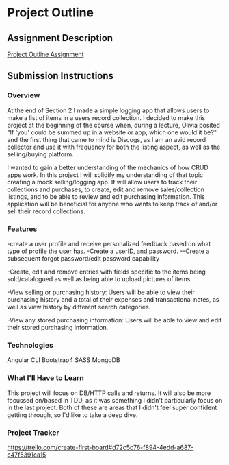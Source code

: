 # Project Outline
## Assignment Description
[Project Outline Assignment](https://education.launchcode.org/liftoff/modules/assignments/project-outline)

## Submission Instructions

### Overview
At the end of Section 2 I made a simple logging app that allows users to make a list of
items in a users record collection. I decided to make this project at the beginning of the course when, 
during a lecture, Olivia posited "If 'you' could be summed up in a website or app, which one would it be?" and 
the first thing that came to mind is Discogs, as I am an avid record collector and use it with frequency 
for both the listing aspect, as well as the selling/buying platform. 

I wanted to gain a better understanding of the mechanics of how CRUD apps work. In this project I will solidify my 
understanding of that topic creating a mock selling/logging app. It will allow users to track their collections
and purchases, to create, edit and remove sales/collection listings, and to be able to review and 
edit purchasing information. This application will be beneficial for anyone who wants to keep track of and/or sell their 
record collections.
### Features

-create a user profile and receive personalized feedback based on what type of profile the user has.
-Create a userID, and password.
--Create a subsequent forgot password/edit password capability

-Create, edit and remove entries with fields specific to the items being sold/catalogued as well as being 
able to upload pictures of items.

-View selling or purchasing history: Users will be able to view their purchasing history and 
a total of their expenses and transactional notes, as well as view history by different search 
categories. 

-View any stored purchasing information: Users will be able to view and edit their stored purchasing 
information.

### Technologies
Angular CLI
Bootstrap4
SASS 
MongoDB

### What I'll Have to Learn
This project will focus on DB/HTTP calls and returns. It will also be more focussed on/based in TDD, as it was something I didn't particularly focus on in the last project. Both of these are areas that I didn't feel super confident getting through, so I'd like to take a deep dive.
### Project Tracker
https://trello.com/create-first-board#d72c5c76-f894-4edd-a687-c47f5391ca15
